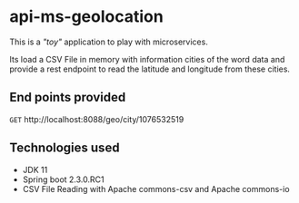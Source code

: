 # api-ms-geolocation

This is a _"toy"_ application to play with microservices.

Its load a CSV File in memory with information cities of the word data and provide a rest endpoint to read the latitude and longitude from these cities. 

## End points provided

`GET` http://localhost:8088/geo/city/1076532519


## Technologies used

- JDK 11
- Spring boot 2.3.0.RC1
- CSV File Reading with Apache commons-csv and Apache commons-io






